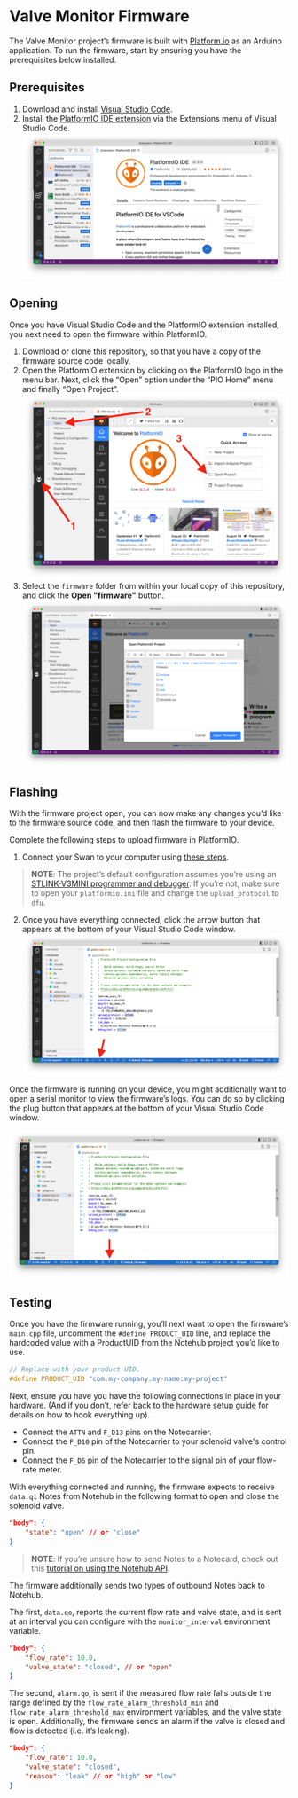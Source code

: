 # Valve Monitor Firmware

The Valve Monitor project’s firmware is built with [Platform.io](https://platformio.org/) 
as an Arduino application. To run the firmware, start by ensuring you have 
the prerequisites below installed.

## Prerequisites

1. Download and install [Visual Studio Code](https://code.visualstudio.com/).
1. Install the [PlatformIO IDE extension](https://marketplace.visualstudio.com/items?itemName=platformio.platformio-ide)
via the Extensions menu of Visual Studio Code.
![Visual Studio Code extensions menu with a search of "platformio"](../../images/platformio-extension.png)

## Opening

Once you have Visual Studio Code and the PlatformIO extension installed, you next need
to open the firmware within PlatformIO.

1. Download or clone this repository, so that you have a copy of the firmware source
code locally.
1. Open the PlatformIO extension by clicking on the PlatformIO logo in the menu bar. Next,
click the “Open” option under the “PIO Home” menu  and finally “Open Project”.
![Instructions on how to open a project in PlatformIO](../../images/platformio-open-project.png)
1. Select the `firmware` folder from within your local copy of this repository,
and click the **Open "firmware"** button.
![How to open the firmware folder in PlatformIO](../../images/platformio-open-firmware.png)

## Flashing

With the firmware project open, you can now make any changes you’d like to the firmware
source code, and then flash the firmware to your device.

Complete the following steps to upload firmware in PlatformIO.

1. Connect your Swan to your computer using [these steps](https://dev.blues.io/quickstart/swan-quickstart/#programming-swan-platformio).

> **NOTE**: The project’s default configuration assumes you’re using an
[STLINK-V3MINI programmer and debugger](https://shop.blues.io/products/stlink-v3mini).
If you’re not, make sure to open your `platformio.ini` file and change the `upload_protocol`
to `dfu`.

2. Once you have everything connected, click the arrow button that appears at the
bottom of your Visual Studio Code window.
![Uploading firmware in PlatformIO](../../images/platformio-upload.png)

Once the firmware is running on your device, you might additionally want to open a serial
monitor to view the firmware’s logs. You can do so by clicking the plug button that appears
at the bottom of your Visual Studio Code window.

![Opening a serial monitor in PlatformIO](../../images/platformio-serial-monitor.png)

## Testing

Once you have the firmware running, you’ll next want to open the firmware’s `main.cpp`
file, uncomment the `#define PRODUCT_UID` line, and replace the hardcoded value with
a ProductUID from the Notehub project you’d like to use.

```c
// Replace with your product UID.
#define PRODUCT_UID "com.my-company.my-name:my-project"
```

Next, ensure you have you have the following connections in place in your hardware.
(And if you don’t, refer back to the [hardware setup guide](../../#hardware) for details
on how to hook everything up).

- Connect the `ATTN` and `F_D13` pins on the Notecarrier.
- Connect the `F_D10` pin of the Notecarrier to your solenoid valve's control pin.
- Connect the `F_D6` pin of the Notecarrier to the signal pin of your flow-rate
meter.

With everything connected and running, the firmware expects to receive `data.qi`
Notes from Notehub in the following format to open and close the solenoid valve.

```json
"body": {
    "state": "open" // or "close"
}
```

> **NOTE**: If you’re unsure how to send Notes to a Notecard, check out this
[tutorial on using the Notehub API](https://dev.blues.io/guides-and-tutorials/using-the-notehub-api/).

The firmware additionally sends two types of outbound Notes back to Notehub.

The first, `data.qo`, reports the current flow rate and valve state, and is sent
at an interval you can configure with the `monitor_interval` environment variable.

```json
"body": {
    "flow_rate": 10.0,
    "valve_state": "closed", // or "open"
}
```

The second, `alarm.qo`, is sent if the measured flow rate falls outside the range
defined by the `flow_rate_alarm_threshold_min` and `flow_rate_alarm_threshold_max` 
environment variables, and the valve state is open. Additionally, the firmware sends
an alarm if the valve is closed and flow is detected (i.e. it’s leaking).

```json
"body": {
    "flow_rate": 10.0,
    "valve_state": "closed",
    "reason": "leak" // or "high" or "low"
}
```